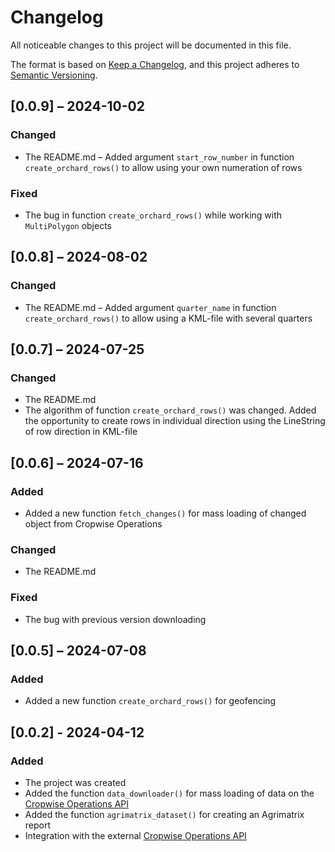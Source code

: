 # Changelog

All noticeable changes to this project will be documented in this file.

The format is based on [Keep a Changelog](https://keepachangelog.com/en/1.0.0/), and this project adheres to [Semantic Versioning](https://semver.org/spec/v2.0.0.html).

## [0.0.9] – 2024-10-02

### Changed
- The README.md
– Added argument `start_row_number` in function `create_orchard_rows()` to allow using your own numeration of rows

### Fixed
- The bug in function `create_orchard_rows()` while working with `MultiPolygon` objects


## [0.0.8] – 2024-08-02

### Changed
- The README.md
– Added argument `quarter_name` in function `create_orchard_rows()` to allow using a KML-file with several quarters


## [0.0.7] – 2024-07-25

### Changed
- The README.md
- The algorithm of function `create_orchard_rows()` was changed. Added the opportunity to create rows in individual direction using the LineString of row direction in KML-file


## [0.0.6] – 2024-07-16

### Added 
- Added a new function `fetch_changes()` for mass loading of changed object from Cropwise Operations

### Changed
- The README.md

### Fixed
- The bug with previous version downloading

## [0.0.5] – 2024-07-08

### Added 
- Added a new function `create_orchard_rows()` for geofencing

## [0.0.2] - 2024-04-12

### Added
- The project was created
- Added the function `data_downloader()` for mass loading of data on the [Cropwise Operations API](https://cropwiseoperations.docs.apiary.io/)
- Added the function `agrimatrix_dataset()` for creating an Agrimatrix report
- Integration with the external [Cropwise Operations API](https://cropwiseoperations.docs.apiary.io/)

